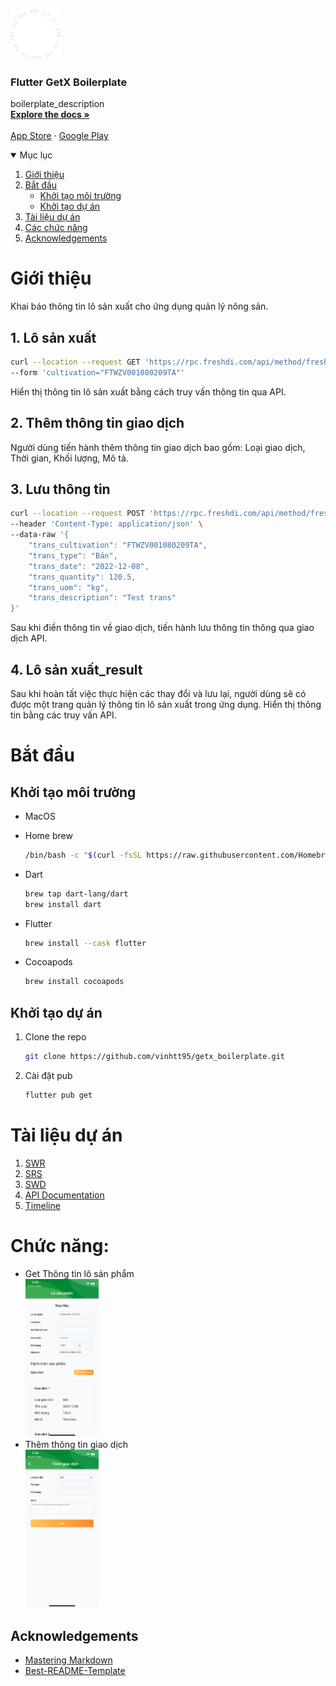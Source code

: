 <!-- PROJECT LOGO -->
<br/>
<p>
    <a href="https://github.com/vinhtt95/getx_boilerplate">
        <img src="assets/images/logo.png" alt="Logo" width="80" height="80">
    </a>

<h3>Flutter GetX Boilerplate</h3>
<p>
    boilerplate_description
    <br/>
    <a href="https://github.com/vinhtt95/getx_boilerplate"><strong>Explore the docs »</strong></a>
    <br/>
    <br/>
    <a href="https://apps.apple.com/today">App Store</a>
    ·
    <a href="https://play.google.com/store">Google Play</a>
</p>


<!-- TABLE OF CONTENTS -->
<details open="open">
    <summary>Mục lục</summary>
    <ol>
        <li>
            <a href="#giới-thiệu">Giới thiệu</a>
        </li>
        <li>
            <a href="#bắt-đầu"> Bắt đầu</a>
            <ul>
                <li><a href="#khởi-tạo-môi-trường">Khởi tạo môi trường</a></li>
                <li><a href="#khởi-tạo-dự-án">Khởi tạo dự án</a></li>
            </ul>
        </li>
        <li><a href="#tài-liệu-dự-án">Tài liệu dự án</a></li>
        <li><a href="#các-chức-năng">Các chức năng</a></li>
        <li><a href="#acknowledgements">Acknowledgements</a></li>
    </ol>
</details>

<!-- ABOUT THE PROJECT -->

# Giới thiệu

Khai báo thông tin lô sản xuất cho ứng dụng quản lý nông sản.
## 1. Lô sản xuất
```sh
curl --location --request GET 'https://rpc.freshdi.com/api/method/freshdi.data.test.batch.get_batch_detail' \
--form 'cultivation="FTWZV001080209TA"'
```
Hiển thị thông tin lô sản xuất bằng cách truy vấn thông tin qua API.

## 2. Thêm thông tin giao dịch
Người dùng tiến hành thêm thông tin giao dịch bao gồm: Loại giao dịch, Thời gian, Khối lượng, Mô tả.

## 3. Lưu thông tin
```sh
curl --location --request POST 'https://rpc.freshdi.com/api/method/freshdi.data.test.batch_trans.post_batch_trans' \
--header 'Content-Type: application/json' \
--data-raw '{
    "trans_cultivation": "FTWZV001080209TA",
    "trans_type": "Bán",
    "trans_date": "2022-12-08",
    "trans_quantity": 120.5,
    "trans_uom": "kg",
    "trans_description": "Test trans"
}'
```
Sau khi điền thông tin về giao dịch, tiến hành lưu thông tin thông qua giao dịch API.

## 4. Lô sản xuất_result
Sau khi hoàn tất việc thực hiện các thay đổi và lưu lại, người dùng sẽ có được một trang quản lý thông tin lô sản xuất trong ứng dụng. Hiển thị thông tin bằng các truy vấn API.
<!-- GETTING STARTED -->

# Bắt đầu

## Khởi tạo môi trường

* MacOS

* Home brew
  ```sh
  /bin/bash -c "$(curl -fsSL https://raw.githubusercontent.com/Homebrew/install/HEAD/install.sh)"
  ```
* Dart
  ```sh
  brew tap dart-lang/dart
  brew install dart
  ```

* Flutter
  ```sh
  brew install --cask flutter
  ```

* Cocoapods
  ```sh
  brew install cocoapods
  ```

## Khởi tạo dự án

1. Clone the repo
   ```sh
   git clone https://github.com/vinhtt95/getx_boilerplate.git
   ```
2. Cài đặt pub
   ```sh
   flutter pub get
   ```
# Tài liệu dự án

1. [SWR]()
2. [SRS]()
3. [SWD]()
4. [API Documentation]()
5. [Timeline]()

# Chức năng:

* Get Thông tin lô sản phẩm
  <br>
  <img src="assets/images/screenshort01.png" alt="Screen-Short-01" width="117" height="253.2">
* Thêm thông tin giao dịch
  <br>
  <img src="assets/images/screenshort02.png" alt="Screen-Short-02" width="117" height="253.2">

<!-- ACKNOWLEDGEMENTS -->

## Acknowledgements

* [Mastering Markdown](https://mermaid-js.github.io/mermaid/#/)
* [Best-README-Template](https://github.com/othneildrew/Best-README-Template#built-with)
